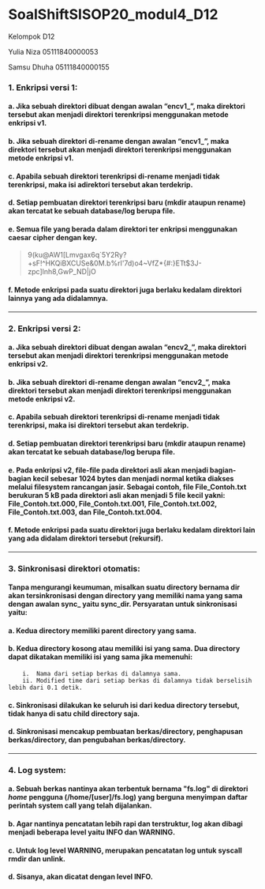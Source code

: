 # SoalShiftSISOP20_modul4_D12


Kelompok D12

Yulia Niza    05111840000053

Samsu Dhuha   05111840000155



### 1.	Enkripsi versi 1:
#### a.	Jika sebuah direktori dibuat dengan awalan “encv1_”, maka direktori tersebut akan menjadi direktori terenkripsi menggunakan metode enkripsi v1.
#### b.	Jika sebuah direktori di-rename dengan awalan “encv1_”, maka direktori tersebut akan menjadi direktori terenkripsi menggunakan metode enkripsi v1.
#### c.	Apabila sebuah direktori terenkripsi di-rename menjadi tidak terenkripsi, maka isi adirektori tersebut akan terdekrip.
#### d.	Setiap pembuatan direktori terenkripsi baru (mkdir ataupun rename) akan tercatat ke sebuah database/log berupa file.
#### e.	Semua file yang berada dalam direktori ter enkripsi menggunakan caesar cipher dengan key.
<blockquote> 9(ku@AW1[Lmvgax6q`5Y2Ry?+sF!^HKQiBXCUSe&0M.b%rI'7d)o4~VfZ*{#:}ETt$3J-zpc]lnh8,GwP_ND|jO </blockquote>

#### f.	Metode enkripsi pada suatu direktori juga berlaku kedalam direktori lainnya yang ada didalamnya.

---

### 2.	Enkripsi versi 2:
#### a.	Jika sebuah direktori dibuat dengan awalan “encv2_”, maka direktori tersebut akan menjadi direktori terenkripsi menggunakan metode enkripsi v2.
#### b.	Jika sebuah direktori di-rename dengan awalan “encv2_”, maka direktori tersebut akan menjadi direktori terenkripsi menggunakan metode enkripsi v2.
#### c.	Apabila sebuah direktori terenkripsi di-rename menjadi tidak terenkripsi, maka isi direktori tersebut akan terdekrip.
#### d.	Setiap pembuatan direktori terenkripsi baru (mkdir ataupun rename) akan tercatat ke sebuah database/log berupa file.
#### e.	Pada enkripsi v2, file-file pada direktori asli akan menjadi bagian-bagian kecil sebesar 1024 bytes dan menjadi normal ketika diakses melalui filesystem rancangan jasir. Sebagai contoh, file File_Contoh.txt berukuran 5 kB pada direktori asli akan menjadi 5 file kecil yakni: File_Contoh.txt.000, File_Contoh.txt.001, File_Contoh.txt.002, File_Contoh.txt.003, dan File_Contoh.txt.004.
#### f.	Metode enkripsi pada suatu direktori juga berlaku kedalam direktori lain yang ada didalam direktori tersebut (rekursif).

---

### 3.	Sinkronisasi direktori otomatis:

#### Tanpa mengurangi keumuman, misalkan suatu directory bernama dir akan tersinkronisasi dengan directory yang memiliki nama yang sama dengan awalan sync_ yaitu sync_dir. Persyaratan untuk sinkronisasi yaitu:
#### a.	Kedua directory memiliki parent directory yang sama.
#### b.	Kedua directory kosong atau memiliki isi yang sama. Dua directory dapat dikatakan memiliki isi yang sama jika memenuhi:
        i.	Nama dari setiap berkas di dalamnya sama.
        ii.	Modified time dari setiap berkas di dalamnya tidak berselisih lebih dari 0.1 detik.
#### c.	Sinkronisasi dilakukan ke seluruh isi dari kedua directory tersebut, tidak hanya di satu child directory saja.
#### d.	Sinkronisasi mencakup pembuatan berkas/directory, penghapusan berkas/directory, dan pengubahan berkas/directory.

---


### 4.	Log system:

#### a.	Sebuah berkas nantinya akan terbentuk bernama "fs.log" di direktori *home* pengguna (/home/[user]/fs.log) yang berguna menyimpan daftar perintah system call yang telah dijalankan.
#### b.	Agar nantinya pencatatan lebih rapi dan terstruktur, log akan dibagi menjadi beberapa level yaitu INFO dan WARNING.
#### c.	Untuk log level WARNING, merupakan pencatatan log untuk syscall rmdir dan unlink.
#### d.	Sisanya, akan dicatat dengan level INFO.

